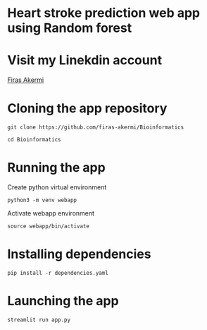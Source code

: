 # Heart stroke prediction web app using Random forest
# Visit my Linekdin account
[Firas Akermi](https://www.linkedin.com/in/firas-akermi)
# Cloning the app repository
```
git clone https://github.com/firas-akermi/Bioinformatics
```
```
cd Bioinformatics
```
# Running the app 
Create python virtual environment
```
python3 -m venv webapp
```
Activate webapp environment
```
source webapp/bin/activate
```
# Installing dependencies
```
pip install -r dependencies.yaml
```
# Launching the app
```
streamlit run app.py
```


